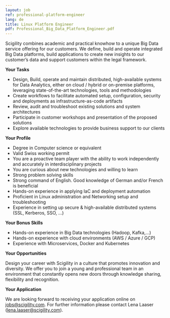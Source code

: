 ```yaml
---
layout: job
ref: professional-platform-engineer
lang: de
title: Linux Platform Engineer
pdf: Professional_Big_Data_Platform_Engineer.pdf
---
```


Scigility combines academic and practical knowhow to a unique Big Data service offering for our customers. We define, build and operate integrated Big Data platforms, build applications to create new insights to our customer’s data and support customers within the legal framework.

**Your Tasks**

* Design, Build, operate and maintain distributed, high-available systems for Data Analytics, either on cloud / hybrid or on-premise platforms, leveraging state-of-the-art technologies, tools and methodologies
* Create workflows to facilitate automated setup, configuration, security and deployments as infrastructure-as-code artifacts
* Review, audit and troubleshoot existing solutions and system architectures
* Participate in customer workshops and presentation of the proposed solutions
* Explore available technologies to provide business support to our clients

**Your Profile**

* Degree in Computer science or equivalent
* Valid Swiss working permit
* You are a proactive team player with the ability to work independently and accurately in interdisciplinary projects
* You are curious about new technologies and willing to learn
* Strong problem solving skills
* Strong command of English. Good knowledge of German and/or French is beneficial
* Hands-on experience in applying IaC and deployment automation
* Proficient in Linux administration and Networking setup and troubleshooting
* Experience in setting up secure & high-available distributed systems (SSL, Kerberos, SSO, ...)

**Your Bonus Skills**

* Hands-on experience in Big Data technologies (Hadoop, Kafka,...)
* Hands-on experience with cloud environments (AWS / Azure / GCP)
* Experience with Microservices, Docker and Kubernetes

**Your Opportunities**

Design your career with Scigility in a culture that promotes innovation and diversity. We offer you to join a young and professional team in an environment that constantly opens new doors through knowledge sharing, flexibility and recognition.

**Your Application**

We are looking forward to receiving your application online on jobs@scigility.com. For further information please contact Lena Laaser (lena.laaser@scigility.com).
